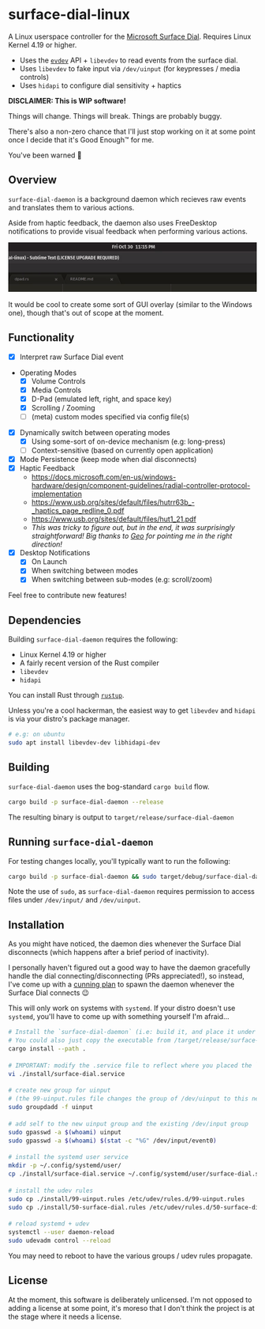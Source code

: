 # surface-dial-linux

A Linux userspace controller for the [Microsoft Surface Dial](https://www.microsoft.com/en-us/p/surface-dial/925r551sktgn). Requires Linux Kernel 4.19 or higher.

- Uses the [`evdev`](https://en.wikipedia.org/wiki/Evdev) API + `libevdev` to read events from the surface dial.
- Uses `libevdev` to fake input via `/dev/uinput` (for keypresses / media controls)
- Uses `hidapi` to configure dial sensitivity + haptics

**DISCLAIMER: This is WIP software!**

Things will change.
Things will break.
Things are probably buggy.

There's also a non-zero chance that I'll just stop working on it at some point once I decide that it's Good Enough:tm: for me.

You've been warned :eyes:

## Overview

`surface-dial-daemon` is a background daemon which recieves raw events and translates them to various actions.

Aside from haptic feedback, the daemon also uses FreeDesktop notifications to provide visual feedback when performing various actions.

![](notif-demo.gif)

It would be cool to create some sort of GUI overlay (similar to the Windows one), though that's out of scope at the moment.

## Functionality

- [x] Interpret raw Surface Dial event
- Operating Modes
    - [x] Volume Controls
    - [x] Media Controls
    - [x] D-Pad (emulated left, right, and space key)
    - [x] Scrolling / Zooming
    - [ ] \(meta\) custom modes specified via config file(s)
- [x] Dynamically switch between operating modes
    - [x] Using some-sort of on-device mechanism (e.g: long-press)
    - [ ] Context-sensitive (based on currently open application)
- [x] Mode Persistence (keep mode when dial disconnects)
- [x] Haptic Feedback
    - https://docs.microsoft.com/en-us/windows-hardware/design/component-guidelines/radial-controller-protocol-implementation
    - https://www.usb.org/sites/default/files/hutrr63b_-_haptics_page_redline_0.pdf
    - https://www.usb.org/sites/default/files/hut1_21.pdf
    - _This was tricky to figure out, but in the end, it was surprisingly straightforward! Big thanks to [Geo](https://www.linkedin.com/in/geo-palakunnel-57718245/) for pointing me in the right direction!_
- [x] Desktop Notifications
    - [x] On Launch
    - [x] When switching between modes
    - [x] When switching between sub-modes (e.g: scroll/zoom)

Feel free to contribute new features!

## Dependencies

Building `surface-dial-daemon` requires the following:

- Linux Kernel 4.19 or higher
- A fairly recent version of the Rust compiler
- `libevdev`
- `hidapi`

You can install Rust through [`rustup`](https://rustup.rs/).

Unless you're a cool hackerman, the easiest way to get `libevdev` and `hidapi` is via your distro's package manager.

```bash
# e.g: on ubuntu
sudo apt install libevdev-dev libhidapi-dev
```

## Building

`surface-dial-daemon` uses the bog-standard `cargo build` flow.

```bash
cargo build -p surface-dial-daemon --release
```

The resulting binary is output to `target/release/surface-dial-daemon`

## Running `surface-dial-daemon`

For testing changes locally, you'll typically want to run the following:

```bash
cargo build -p surface-dial-daemon && sudo target/debug/surface-dial-daemon
```

Note the use of `sudo`, as `surface-dial-daemon` requires permission to access files under `/dev/input/` and `/dev/uinput`.

## Installation

As you might have noticed, the daemon dies whenever the Surface Dial disconnects (which happens after a brief period of inactivity).

I personally haven't figured out a good way to have the daemon gracefully handle the dial connecting/disconnecting (PRs appreciated!), so instead, I've come up with a [cunning plan](https://www.youtube.com/watch?v=AsXKS8Nyu8Q) to spawn the daemon whenever the Surface Dial connects :wink:

This will only work on systems with `systemd`.
If your distro doesn't use `systemd`, you'll have to come up with something yourself I'm afraid...

```bash
# Install the `surface-dial-daemon` (i.e: build it, and place it under ~/.cargo/bin/surface-dial-daemon)
# You could also just copy the executable from /target/release/surface-dial-daemon to wherever you like.
cargo install --path .

# IMPORTANT: modify the .service file to reflect where you placed the `service-dial-daemon` executable
vi ./install/surface-dial.service

# create new group for uinput
# (the 99-uinput.rules file changes the group of /dev/uinput to this new group)
sudo groupdadd -f uinput

# add self to the new uinput group and the existing /dev/input group
sudo gpasswd -a $(whoami) uinput
sudo gpasswd -a $(whoami) $(stat -c "%G" /dev/input/event0)

# install the systemd user service
mkdir -p ~/.config/systemd/user/
cp ./install/surface-dial.service ~/.config/systemd/user/surface-dial.service

# install the udev rules
sudo cp ./install/99-uinput.rules /etc/udev/rules.d/99-uinput.rules
sudo cp ./install/50-surface-dial.rules /etc/udev/rules.d/50-surface-dial.rules

# reload systemd + udev
systemctl --user daemon-reload
sudo udevadm control --reload
```

You may need to reboot to have the various groups / udev rules propagate.

## License

At the moment, this software is deliberately unlicensed. I'm not opposed to adding a license at some point, it's moreso that I don't think the project is at the stage where it needs a license.
